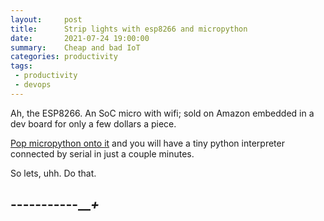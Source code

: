 ```yaml
---
layout:     post
title:      Strip lights with esp8266 and micropython
date:       2021-07-24 19:00:00
summary:    Cheap and bad IoT
categories: productivity
tags:
 - productivity
 - devops
---
```


Ah, the ESP8266. An SoC micro with wifi; sold on Amazon embedded in a dev board for only a few dollars a piece.

[Pop micropython onto it][1] and you will have a tiny python interpreter connected by serial in just a couple minutes.

So lets, uhh. Do that.


 
-----------___+_
---

[1]: https://docs.micropython.org/en/latest/esp8266/tutorial/intro.html
